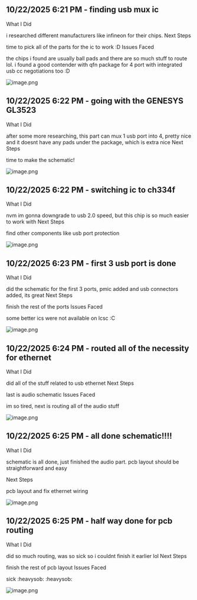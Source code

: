 <!--
  ===================    !!READ THIS NOTICE!!   ====================
  DO NOT edit this file manually. Your changes WILL BE OVERWRITTEN!
  This journal is auto generated and updated by Hack Club Blueprint.
  To edit this file, please edit your journal entries on Blueprint.
  ==================================================================
-->

## 10/22/2025 6:21 PM - finding usb mux ic  

What I Did

i researched different manufacturers like infineon for their chips.
Next Steps

time to pick all of the parts for the ic to work :D
Issues Faced

the chips i found are usually ball pads and there are so much stuff to route lol. i found a good contender with qfn package for 4 port with integrated usb cc negotiations too :D

![image.png](https://blueprint.hackclub.com/user-attachments/blobs/proxy/eyJfcmFpbHMiOnsiZGF0YSI6NDYwMCwicHVyIjoiYmxvYl9pZCJ9fQ==--4c9be2eb35be3f3f7cbc08716ce1a807dae89f31/image.png)
  

## 10/22/2025 6:22 PM - going with the GENESYS GL3523  


What I Did

after some more researching, this part can mux 1 usb port into 4, pretty nice and it doesnt have any pads under the package, which is extra nice
Next Steps

time to make the schematic!

![image.png](https://blueprint.hackclub.com/user-attachments/blobs/proxy/eyJfcmFpbHMiOnsiZGF0YSI6NDYwMSwicHVyIjoiYmxvYl9pZCJ9fQ==--51d4beb3696fa8cee0bed77964b3b933d757aa3e/image.png)

  

## 10/22/2025 6:22 PM - switching ic to ch334f  

What I Did

nvm im gonna downgrade to usb 2.0 speed, but this chip is so much easier to work with
Next Steps

find other components like usb port protection


![image.png](https://blueprint.hackclub.com/user-attachments/blobs/proxy/eyJfcmFpbHMiOnsiZGF0YSI6NDYwMiwicHVyIjoiYmxvYl9pZCJ9fQ==--a7a66060e0d8555c440364f8ee4e2f3ba1c5fd8f/image.png)

  

## 10/22/2025 6:23 PM - first 3 usb port is done  



What I Did

did the schematic for the first 3 ports, pmic added and usb connectors added, its great
Next Steps

finish the rest of the ports
Issues Faced

some better ics were not available on lcsc :C


![image.png](https://blueprint.hackclub.com/user-attachments/blobs/proxy/eyJfcmFpbHMiOnsiZGF0YSI6NDYwMywicHVyIjoiYmxvYl9pZCJ9fQ==--5ea69c1be66893d60249b49f5c47b6169c312b89/image.png)
  

## 10/22/2025 6:24 PM - routed all of the necessity for ethernet  

What I Did

did all of the stuff related to usb ethernet
Next Steps

last is audio schematic
Issues Faced

im so tired, next is routing all of the audio stuff

![image.png](https://blueprint.hackclub.com/user-attachments/blobs/proxy/eyJfcmFpbHMiOnsiZGF0YSI6NDYwNCwicHVyIjoiYmxvYl9pZCJ9fQ==--86d05df190298cc8cc96b860dda0c7027fa0fafa/image.png)
  

## 10/22/2025 6:25 PM - all done schematic!!!!  

What I Did

schematic is all done, just finished the audio part. pcb layout should be straightforward and easy

Next Steps

pcb layout and fix ethernet wiring

![image.png](https://blueprint.hackclub.com/user-attachments/blobs/proxy/eyJfcmFpbHMiOnsiZGF0YSI6NDYwNSwicHVyIjoiYmxvYl9pZCJ9fQ==--1912f16d553d314c080af9bd78c63c1542058b59/image.png)
  

## 10/22/2025 6:25 PM - half way done for pcb routing  

What I Did

did so much routing, was so sick so i couldnt finish it earlier lol
Next Steps

finish the rest of pcb layout
Issues Faced

sick :heavysob: :heavysob:

![image.png](https://blueprint.hackclub.com/user-attachments/blobs/proxy/eyJfcmFpbHMiOnsiZGF0YSI6NDYwNiwicHVyIjoiYmxvYl9pZCJ9fQ==--1a9d5e5205a277058c9f9197f46ed4f40b3b2cba/image.png)
  

